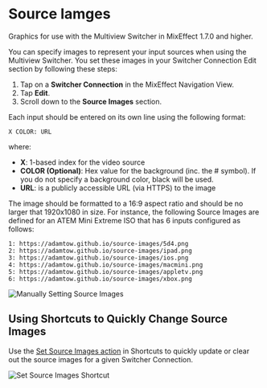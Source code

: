 # Source Iamges

Graphics for use with the Multiview Switcher in MixEffect 1.7.0 and higher.

You can specify images to represent your input sources when using the Multiview Switcher. You set these images in your Switcher Connection Edit section by following these steps:

1. Tap on a **Switcher Connection** in the MixEffect Navigation View.
2. Tap **Edit**.
3. Scroll down to the **Source Images** section.

Each input should be entered on its own line using the following format:

`X COLOR: URL`

where:

- **X**: 1-based index for the video source
- **COLOR (Optional)**: Hex value for the background (inc. the # symbol). If you do not specify a background color, black will be used.
- **URL**: is a publicly accessible URL (via HTTPS) to the image

The image should be formatted to a 16:9 aspect ratio and should be no larger that 1920x1080 in size.
For instance, the following Source Images are defined for an ATEM Mini Extreme ISO that has 6 inputs configured as follows:

```
1: https://adamtow.github.io/source-images/5d4.png
2: https://adamtow.github.io/source-images/ipad.png
3: https://adamtow.github.io/source-images/ios.png
4: https://adamtow.github.io/source-images/macmini.png
5: https://adamtow.github.io/source-images/appletv.png
6: https://adamtow.github.io/source-images/xbox.png
```

![Manually Setting Source Images](https://1539191236-files.gitbook.io/~/files/v0/b/gitbook-x-prod.appspot.com/o/spaces%2F-MaiI5oKYEXGU01L5yjC%2Fuploads%2FdS1GOaSf499gRq0oWqr9%2Fsource-images-edit.png?alt=media&token=4c65efc4-4f09-4e2e-bafa-12b567bedec0)

## Using Shortcuts to Quickly Change Source Images

Use the [Set Source Images action](https://docs.mixeffect.app/automate/shortcuts/actions/set-source-images) in Shortcuts to quickly update or clear out the source images for a given Switcher Connection. 

![Set Source Images Shortcut](https://1539191236-files.gitbook.io/~/files/v0/b/gitbook-x-prod.appspot.com/o/spaces%2F-MaiI5oKYEXGU01L5yjC%2Fuploads%2Fvjh7Dwtmr9pVqXFAGkHd%2Fset-source-images.gif?alt=media&token=f0647aad-0c72-4abe-b6cd-d9d4ba0a5f56)

